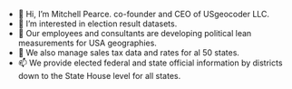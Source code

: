 - 👋 Hi, I’m Mitchell Pearce. co-founder and CEO of USgeocoder LLC. 
- 👀 I’m interested in election result datasets. 
- 🌱 Our employees and consultants are developing political lean measurements for USA geographies. 
- 💞️ We also manage sales tax data and rates for al 50 states. 
- 📫 We provide elected federal and state official information by districts down to the State House level for all states. 

<!---
MitchellPearce/MitchellPearce is a ✨ special ✨ repository because its `README.md` (this file) appears on your GitHub profile.
You can click the Preview link to take a look at your changes.
--->
